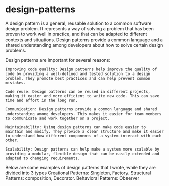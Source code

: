 # design-patterns
A design pattern is a general, reusable solution to a common software design problem. It represents a way of solving a problem that has been proven to work well in practice, and that can be adapted to different contexts and situations. Design patterns provide a common language and a shared understanding among developers about how to solve certain design problems.

Design patterns are important for several reasons:

    Improving code quality: Design patterns help improve the quality of code by providing a well-defined and tested solution to a design problem. They promote best practices and can help prevent common mistakes.

    Code reuse: Design patterns can be reused in different projects, making it easier and more efficient to write new code. This can save time and effort in the long run.

    Communication: Design patterns provide a common language and shared understanding among developers. This makes it easier for team members to communicate and work together on a project.

    Maintainability: Using design patterns can make code easier to maintain and modify. They provide a clear structure and make it easier to understand how different components of a system interact with each other.

    Scalability: Design patterns can help make a system more scalable by providing a modular, flexible design that can be easily extended and adapted to changing requirements.
    
Below are some examples of design patterns that I wrote, while they are divided into 3 types
Creational Patterns: Singleton, Factory.
Structural Patterns: composition, Decorator.
Behavioral Patterns: Observer
